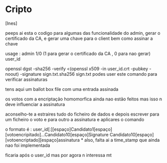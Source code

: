 # Cripto

[Ines]

peeps ai esta o codigo para algumas das funcionalidade do admin, gerar o certificado da CA, e gerar uma chave para o client bem como assinar a chave

usage : admin 1/0 (1 para gerar o certificado da CA , 0 para nao gerar) user_id

openssl dgst -sha256 -verify  <(openssl x509 -in user_id.crt  -pubkey -noout) -signature sign.txt.sha256 sign.txt
podes user este comando para verificar assinaturas

tens aqui um ballot box file com uma entrada assinada

os votos com a encriptação homomorfica ainda nao estão feitos mas isso n deve influenciar a assinatura

aconselho-te a estraires tudo do ficheiro de dados e depois escrever para um ficheiro o voto e para outro a assinatura e aplicares o comando

o formato é : user_id[:][espaço]Candidato1[espaço][votoencripitado]...Candidato10[espaço]Signature
Candidato10[espaço][votoencriptado][espaço]assinatura
*
also, falta ai a time_stamp que ainda nao foi implementada

ficaria após o user_id mas por agora n interessa mt

